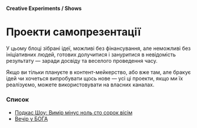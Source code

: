 #### Creative Experiments / Shows

# Проекти самопрезентації

У цьому блоці зібрані ідеї, можливі без фінансування, але неможливі без ініціативних людей, готових долучитися і зануритися в невідомість результату — заради досвіду та веселого проведення часу.

Якщо ви тільки плануєте в контент-мейкерство, або вже там, але бракує ідей чи хочеться випробувати щось нове — усі ці проекти, якщо ми їх реалізуємо, можете використовувати на власних каналах.

### Список

- [Подкас Шоу: Вимір мінус ноль сто сорок вісім](/podcast-show)
- [Вечір у БОГА](/god-evening)